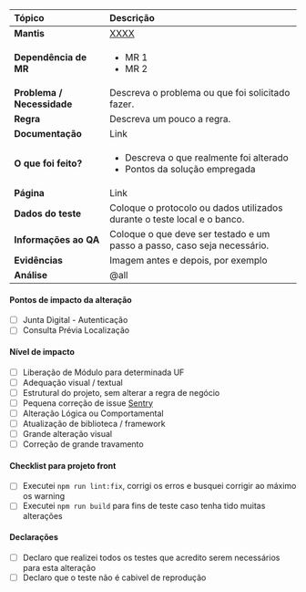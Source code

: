 | **Tópico**                 | **Descrição**                                                                               |
| :------------------------- | :------------------------------------------------------------------------------------------ |
| **Mantis**                 | [XXXX](http://mantis.voxtecnologia.com.br/view.php?id=XXXX)                                 |
| **Dependência de MR**      | <ul><li>MR 1</li><li>MR 2</li></ul>                                                         |
| **Problema / Necessidade** | Descreva o problema ou que foi solicitado fazer.                                            |
| **Regra**                  | Descreva um pouco a regra.                                                                  |
| **Documentação**           | Link                                                                                        |
| **O que foi feito?**       | <ul><li>Descreva o que realmente foi alterado</li><li>Pontos da solução empregada</li></ul> |
| **Página**                 | Link                                                                                        |
| **Dados do teste**         | Coloque o protocolo ou dados utilizados durante o teste local e o banco.                    |
| **Informações ao QA**      | Coloque o que deve ser testado e um passo a passo, caso seja necessário.                    |
| **Evidências**             | Imagem antes e depois, por exemplo                                                          |
| **Análise**                | @all                                                                                        |

#### Pontos de impacto da alteração

-   [ ] Junta Digital - Autenticação
-   [ ] Consulta Prévia Localização

#### Nível de impacto

-   [ ] Liberação de Módulo para determinada UF
-   [ ] Adequação visual / textual
-   [ ] Estrutural do projeto, sem alterar a regra de negócio
-   [ ] Pequena correção de issue
        [Sentry](https://gitlab.voxtecnologia.com.br/vox/front-end/docs-dev/blob/master/imersao/sentry-angular.md#sentry-angular)
-   [ ] Alteração Lógica ou Comportamental
-   [ ] Atualização de biblioteca / framework
-   [ ] Grande alteração visual
-   [ ] Correção de grande travamento

#### Checklist para projeto front

-   [ ] Executei `npm run lint:fix`, corrigi os erros e busquei corrigir ao máximo os warning
-   [ ] Executei `npm run build` para fins de teste caso tenha tido muitas alterações

#### Declarações

-   [ ] Declaro que realizei todos os testes que acredito serem necessários para esta alteração
-   [ ] Declaro que o teste não é cabivel de reprodução
